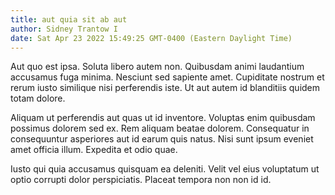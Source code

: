 ```yaml
---
title: aut quia sit ab aut
author: Sidney Trantow I
date: Sat Apr 23 2022 15:49:25 GMT-0400 (Eastern Daylight Time)
---
```

Aut quo est ipsa. Soluta libero autem non. Quibusdam animi laudantium accusamus fuga minima. Nesciunt sed sapiente amet. Cupiditate nostrum et rerum iusto similique nisi perferendis iste. Ut aut autem id blanditiis quidem totam dolore.

 Aliquam ut perferendis aut quas ut id inventore. Voluptas enim quibusdam possimus dolorem sed ex. Rem aliquam beatae dolorem. Consequatur in consequuntur asperiores aut id earum quis natus. Nisi sunt ipsum eveniet amet officia illum. Expedita et odio quae.

 Iusto qui quia accusamus quisquam ea deleniti. Velit vel eius voluptatum ut optio corrupti dolor perspiciatis. Placeat tempora non non id id.